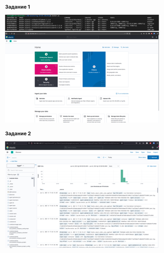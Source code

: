 ### Задание 1

![Image of 1st task](/img/1.PNG)
![Image of 1st task](/img/1.2.PNG)

### Задание 2

![Image of 1st task](/img/2.PNG)